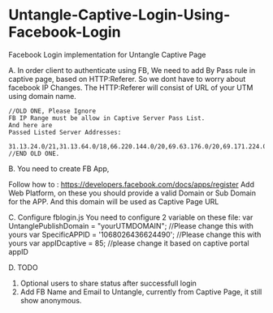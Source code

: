 # Untangle-Captive-Login-Using-Facebook-Login
Facebook Login implementation for Untangle Captive Page

A. In order client to authenticate using FB,
We need to add By Pass rule in captive page, based on HTTP:Referer.
So we dont have to worry about facebook IP Changes.
The HTTP:Referer will consist of URL of your UTM using domain name.


	//OLD ONE, Please Ignore
	FB IP Range must be allow in Captive Server Pass List.
	And here are 
	Passed Listed Server Addresses:

	31.13.24.0/21,31.13.64.0/18,66.220.144.0/20,69.63.176.0/20,69.171.224.0/19,74.119.76.0/22,103.4.96.0/22,173.252.64.0/18,204.15.20.0/22
	//END OLD ONE. 


B. You need to create FB App,

Follow how to : https://developers.facebook.com/docs/apps/register
Add Web Platform, on these you should provide a valid Domain or Sub Domain for the APP.
And this domain will be used as Captive Page URL


C. Configure fblogin.js
You need to configure 2 variable on these file:
var UntanglePublishDomain = "yourUTMDOMAIN";  //Please change this with yours
var SpecificAPPID = '1068026436624490';  //Please change this with yours
var appIDcaptive = 85; //please change it based on captive portal appID



D. TODO
1. Optional users to share status after successfull login
2. Add FB Name and Email to Untangle, currently from Captive Page, it still show anonymous.




